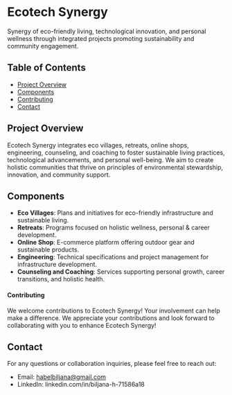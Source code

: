# Ecotech Synergy
Synergy of eco-friendly living, technological innovation, and personal wellness through integrated projects promoting sustainability and community engagement.

## Table of Contents
- [Project Overview](#project-overview)
- [Components](#components)
- [Contributing](#contributing)
- [Contact](#contact)

## Project Overview
Ecotech Synergy integrates eco villages, retreats, online shops, engineering, counseling, and coaching to foster sustainable living practices, technological advancements, and personal well-being. We aim to create holistic communities that thrive on principles of environmental stewardship, innovation, and community support.

## Components
- **Eco Villages**: Plans and initiatives for eco-friendly infrastructure and sustainable living.
- **Retreats**: Programs focused on holistic wellness, personal & career development.
- **Online Shop**: E-commerce platform offering outdoor gear and sustainable products.
- **Engineering**: Technical specifications and project management for infrastructure development.
- **Counseling and Coaching**: Services supporting personal growth, career transitions, and holistic health.

#### Contributing
We welcome contributions to Ecotech Synergy! Your involvement can help make a difference. We appreciate your contributions and look forward to collaborating with you to enhance Ecotech Synergy!

## Contact
For any questions or collaboration inquiries, please feel free to reach out:
- Email: habelbiljana@gmail.com
- LinkedIn: linkedin.com/in/biljana-h-71586a18

